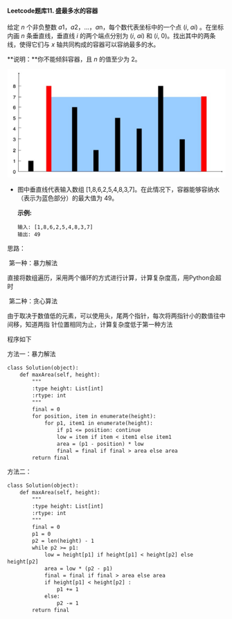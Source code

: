 #### Leetcode题库11. 盛最多水的容器

给定 *n* 个非负整数 *a*1，*a*2，...，*a*n，每个数代表坐标中的一个点 (*i*, *ai*) 。在坐标内画 *n* 条垂直线，垂直线 *i* 的两个端点分别为 (*i*, *ai*) 和 (*i*, 0)。找出其中的两条线，使得它们与 *x* 轴共同构成的容器可以容纳最多的水。

**说明：**你不能倾斜容器，且 *n* 的值至少为 2。

![1554702811827](https://github.com/lihao056/Leetcode/blob/master/code/picture/1554702811827.png)



- 图中垂直线代表输入数组 [1,8,6,2,5,4,8,3,7]。在此情况下，容器能够容纳水（表示为蓝色部分）的最大值为 49。

   

  **示例:**

  ```
  输入: [1,8,6,2,5,4,8,3,7]
  输出: 49
  ```

思路：

​	第一种：暴力解法

​		直接将数组遍历，采用两个循环的方式进行计算，计算复杂度高，用Python会超时

​	第二种：贪心算法

​		由于取决于数值低的元素，可以使用头，尾两个指针，每次将两指针小的数值往中间移，知道两指		针位置相同为止，计算复杂度低于第一种方法		

程序如下

方法一：暴力解法

```
class Solution(object):
    def maxArea(self, height):
        """
        :type height: List[int]
        :rtype: int
        """
        final = 0
        for position, item in enumerate(height):
            for p1, item1 in enumerate(height):
                if p1 <= position: continue
                low = item if item < item1 else item1
                area = (p1 - position) * low
                final = final if final > area else area
        return final
```

方法二：

```
class Solution(object):
    def maxArea(self, height):
        """
        :type height: List[int]
        :rtype: int
        """
        final = 0
        p1 = 0
        p2 = len(height) - 1
        while p2 >= p1:
            low = height[p1] if height[p1] < height[p2] else height[p2]
            area = low * (p2 - p1)
            final = final if final > area else area
            if height[p1] < height[p2] :
                p1 += 1
            else:
                p2 -= 1
        return final
```


